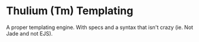 # Thulium (Tm) Templating #

A proper templating engine. With specs and a syntax that isn't crazy (ie. Not
Jade and not EJS).
